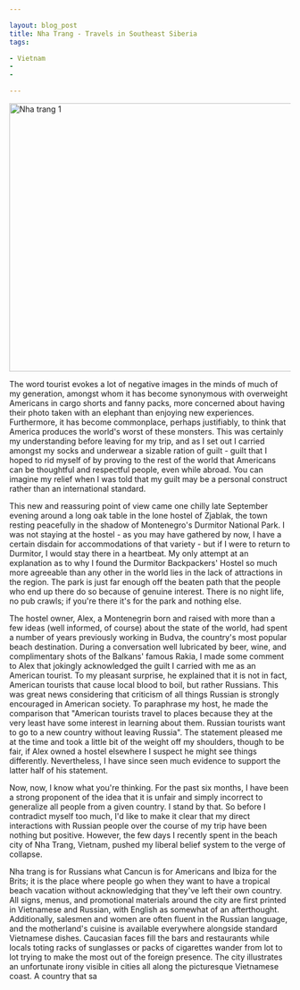 ```yaml
---

layout: blog_post
title: Nha Trang - Travels in Southeast Siberia
tags: 

- Vietnam
- 
- 

---
```


<a href="https://www.flickr.com/photos/125061170@N06/16254898179/" title="Nha trang 1 by manoboard88, on Flickr"><img src="https://farm8.staticflickr.com/7457/16254898179_74bd1805d0_z.jpg" width="640" height="480" alt="Nha trang 1"></a>

The word tourist evokes a lot of negative images in the minds of much of my generation, amongst whom it has become synonymous with overweight Americans in cargo shorts and fanny packs, more concerned about having their photo taken with an elephant than enjoying new experiences. Furthermore, it has become commonplace, perhaps justifiably, to think that America produces the world's worst of these monsters. This was certainly my understanding before leaving for my trip, and as I set out I carried amongst my socks and underwear a sizable ration of guilt - guilt that I hoped to rid myself of by proving to the rest of the world that Americans can be thoughtful and respectful people, even while abroad.  You can imagine my relief when I was told that my guilt may be a personal construct rather than an international standard.

This new and reassuring point of view came one chilly late September evening around a long oak table in the lone hostel of Zjablak, the town resting peacefully in the shadow of Montenegro's Durmitor National Park. I was not staying at the hostel - as you may have gathered by now, I have a certain disdain for accommodations of that variety - but if I were to return to Durmitor, I would stay there in a heartbeat. My only attempt at an explanation as to why I found the Durmitor Backpackers' Hostel so much more agreeable than any other in the world lies in the lack of attractions in the region. The park is just far enough off the beaten path
that the people who end up there do so because of genuine interest. There is no night life, no pub crawls; if you're there it's for the park and nothing else.

The hostel owner, Alex, a Montenegrin born and raised with more than a few ideas (well informed, of course) about the state of the world, had spent a number of years previously working in Budva, the country's most popular beach destination. During a conversation well lubricated by beer, wine, and complimentary shots of the Balkans' famous Rakia, I made some comment to Alex that jokingly acknowledged the guilt I carried with me as an American tourist. To my pleasant surprise, he explained that it is not in fact, American tourists that cause local blood to boil, but rather Russians. This was great news considering that criticism of all things Russian is strongly encouraged in American society. To paraphrase my host, he made the comparison that "American tourists travel to places because they at the very least have some interest in learning about them. Russian tourists want to go to a new country without leaving Russia". The statement pleased me at the time and took a little bit of the weight off my shoulders, though to be fair, if Alex owned a hostel elsewhere I suspect he might see things differently. Nevertheless, I have since seen much evidence to support the latter half of his statement. 

Now, now, I know what you're thinking. For the past six months, I have been a strong proponent of the idea that it is unfair and simply incorrect to generalize all people from a given country. I stand by that. So before I contradict myself too much, I'd like to make it clear that my direct interactions with Russian people over the course of my trip have been nothing but positive. However, the few days I recently spent in the beach city of Nha Trang, Vietnam, pushed my liberal belief system to the verge of collapse.

Nha trang is for Russians what Cancun is for Americans and Ibiza for the Brits; it is the place where people go when they want to have a tropical beach vacation without acknowledging that they've left their own country. All signs, menus, and promotional materials around the city are first printed in Vietnamese and Russian, with English as somewhat of an afterthought. Additionally, salesmen and women are often fluent in the Russian language, and the motherland's cuisine is available everywhere alongside standard Vietnamese dishes. Caucasian faces fill the bars and restaurants while locals toting racks of sunglasses or packs of cigarettes wander from lot to lot trying to make the most out of the foreign presence. The city illustrates an unfortunate irony visible in cities all along the picturesque Vietnamese coast. A country that sa
